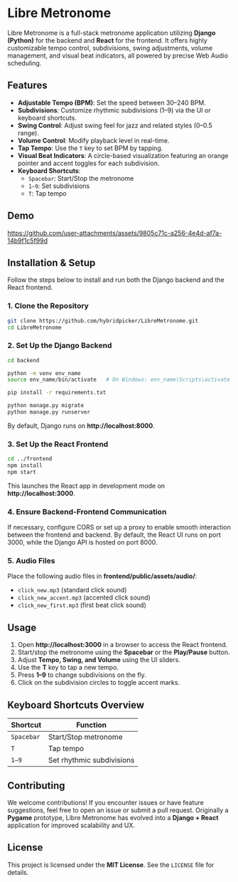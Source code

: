 # Libre Metronome

Libre Metronome is a full-stack metronome application utilizing **Django (Python)** for the backend and **React** for the frontend. It offers highly customizable tempo control, subdivisions, swing adjustments, volume management, and visual beat indicators, all powered by precise Web Audio scheduling.

## Features
- **Adjustable Tempo (BPM)**: Set the speed between 30–240 BPM.
- **Subdivisions**: Customize rhythmic subdivisions (1–9) via the UI or keyboard shortcuts.
- **Swing Control**: Adjust swing feel for jazz and related styles (0–0.5 range).
- **Volume Control**: Modify playback level in real-time.
- **Tap Tempo**: Use the `T` key to set BPM by tapping.
- **Visual Beat Indicators**: A circle-based visualization featuring an orange pointer and accent toggles for each subdivision.
- **Keyboard Shortcuts**:
  - `Spacebar`: Start/Stop the metronome
  - `1–9`: Set subdivisions
  - `T`: Tap tempo

## Demo
https://github.com/user-attachments/assets/9805c71c-a256-4e4d-af7a-14b9f1c5f99d

## Installation & Setup
Follow the steps below to install and run both the Django backend and the React frontend.

### 1. Clone the Repository
```bash
git clone https://github.com/hybridpicker/LibreMetronome.git
cd LibreMetronome
```

### 2. Set Up the Django Backend
```bash
cd backend

python -m venv env_name
source env_name/bin/activate   # On Windows: env_name\Scripts\activate

pip install -r requirements.txt

python manage.py migrate
python manage.py runserver
```
By default, Django runs on **http://localhost:8000**.

### 3. Set Up the React Frontend
```bash
cd ../frontend
npm install
npm start
```
This launches the React app in development mode on **http://localhost:3000**.

### 4. Ensure Backend-Frontend Communication
If necessary, configure CORS or set up a proxy to enable smooth interaction between the frontend and backend. By default, the React UI runs on port 3000, while the Django API is hosted on port 8000.

### 5. Audio Files
Place the following audio files in **frontend/public/assets/audio/**:
- `click_new.mp3` (standard click sound)
- `click_new_accent.mp3` (accented click sound)
- `click_new_first.mp3` (first beat click sound)

## Usage
1. Open **http://localhost:3000** in a browser to access the React frontend.
2. Start/stop the metronome using the **Spacebar** or the **Play/Pause** button.
3. Adjust **Tempo, Swing, and Volume** using the UI sliders.
4. Use the **T** key to tap a new tempo.
5. Press **1–9** to change subdivisions on the fly.
6. Click on the subdivision circles to toggle accent marks.

## Keyboard Shortcuts Overview
| Shortcut | Function |
|----------|----------|
| `Spacebar` | Start/Stop metronome |
| `T` | Tap tempo |
| `1–9` | Set rhythmic subdivisions |

## Contributing
We welcome contributions! If you encounter issues or have feature suggestions, feel free to open an issue or submit a pull request. Originally a **Pygame** prototype, Libre Metronome has evolved into a **Django + React** application for improved scalability and UX.

## License
This project is licensed under the **MIT License**. See the `LICENSE` file for details.

